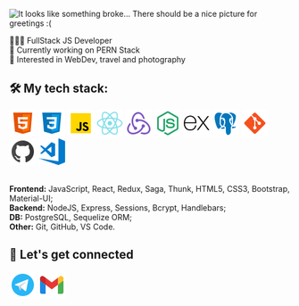 <img 
  src='https://capsule-render.vercel.app/api?type=waving&color=gradient&height=256&section=header&text=Hi%20there%20%F0%9F%91%8B%20My%20name%20is%20Fedor!&fontSize=55&animation=fadeIn&fontAlignY=38&desc=I%27m%20a%20Fullstack%20Developer%20and%20I%20have%20two%20Maine%20Coons!&descAlignY=53&descAlign=62' 
  alt='It looks like something broke... There should be a nice picture for greetings :(' 
  />

<div >
👨🏻‍💻 FullStack JS Developer<br>
👾 Currently working on PERN Stack<br>
🚀 Interested in WebDev, travel and photography<br>
</div>

<h2>🛠️ My tech stack:</h2>
<div>
  <a href='#'><img src='/img/icons8-html-5-48.png'></img></a>
  <a href='#'><img src='/img/icons8-css3-48.png'></img></a>
  <a href='#'><img src='/img/icons8-javascript-48.png'></img></a>
  <a href='#'><img src='/img/icons8-react-native-48.png'></img></a>
  <a href='#'><img src='/img/icons8-redux-48.png'></img></a>
  <a href='#'><img src='/img/icons8-node-js-48.png'></img></a>
  <a href='#'><img src='/img/expressjs-icon.png' width='48px'></img></a>
  <a href='#'><img src='/img/icons8-postgresql-48.png'></img></a>
  <a href='#'><img src='/img/icons8-git-48.png'></img></a>
  <a href='#'><img src='/img/icons8-github-48.png'></img></a>
  <a href='#'><img src='/img/visual-studio-code.png' width='48px' ></img></a>
  
  </br>
  </br>
  
  <span>**Frontend:** JavaScript, React, Redux, Saga, Thunk, HTML5, CSS3, Bootstrap, Material-UI;</span></br>
  <span>**Backend:** NodeJS, Express, Sessions, Bcrypt, Handlebars;</span></br>
  <span>**DB:** PostgreSQL, Sequelize ORM;</span></br>
  <span>**Other:** Git, GitHub, VS Code.</span></br>
</div>


<h2>🤝 Let's get connected</h2>
<div>
  <a href='t.me/atroshchenkoff'><img src='/img/icons8-telegram-app-48.png'></img></a>
  <a href='mailto:fedor.atroshchenko.job@gmail.com'><img src='/img/icons8-gmail-48.png'></img></a>
</div>

<!---
atroshchenkoff/atroshchenkoff is a ✨ special ✨ repository because its `README.md` (this file) appears on your GitHub profile.
You can click the Preview link to take a look at your changes.
--->
